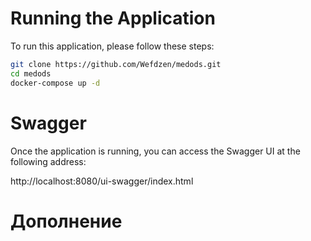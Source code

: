 # Running the Application

To run this application, please follow these steps:

```bash
git clone https://github.com/Wefdzen/medods.git
cd medods
docker-compose up -d

```

# Swagger

Once the application is running, you can access the Swagger UI at the following address:

http://localhost:8080/ui-swagger/index.html

# Дополнение

